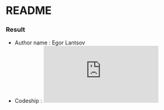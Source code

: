 # README #


### Result ###

* Author name : Egor Lantsov
* Codeship :  ![Codeship Status for tschool/javaschoolexam](https://github.com/EgorLantsov/TestApps/blob/master/CalculatorTest/src/main/java/Calculator.java)

